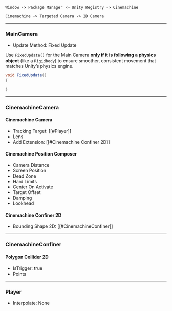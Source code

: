 ```
Window -> Package Manager -> Unity Registry -> Cinemachine

Cinemachine -> Targeted Camera -> 2D Camera
```

---

### MainCamera
- Update Method: Fixed Update


Use `FixedUpdate()` for the Main Camera **only if it is following a physics object** (like a `Rigidbody`) to ensure smoother, consistent movement that matches Unity’s physics engine.

```csharp
void FixedUpdate()  
{  

}
```

---
### CinemachineCamera

#### Cinemachine Camera

- Tracking Target: [[#Player]]
- Lens
- Add Extension: [[#Cinemachine Confiner 2D]]

#### Cinemachine Position Composer

- Camera Distance
- Screen Position
- Dead Zone
- Hard Limits
- Center On Activate
- Target Offset
- Damping
- Lookhead

#### Cinemachine Confiner 2D

- Bounding Shape 2D: [[#CinemachineConfiner]]

---

### CinemachineConfiner

#### Polygon Collider 2D
- IsTrigger: true  
- Points

---
### Player
- Interpolate: None